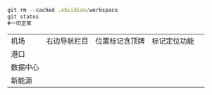```js
git rm --cached .obsidian/workspace 
git status 
#一切正常
```

|   |   |   |   |   |
|---|---|---|---|---|
|机场|右边导航栏目|位置标记含顶牌|标记定位功能||
|港口|||||
|数据中心|||||
|新能源|||||